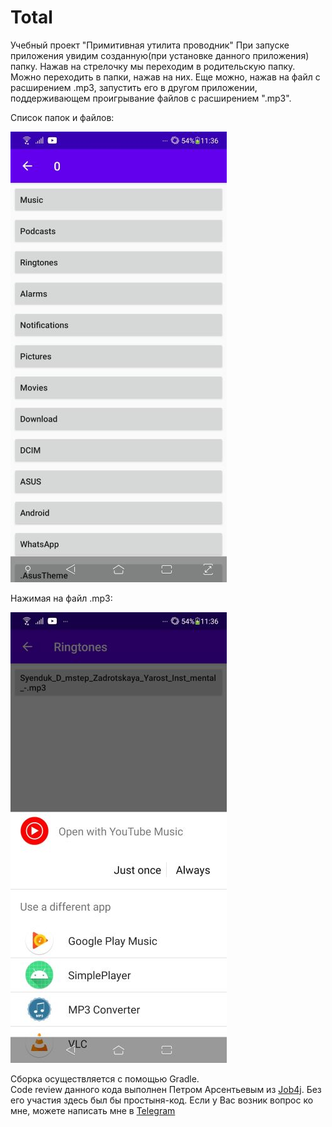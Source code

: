 # Total

   Учебный проект "Примитивная утилита проводник" При запуске приложения увидим созданную(при установке данного приложения) папку. Нажав на стрелочку мы переходим в родительскую папку. Можно переходить в папки, нажав на них. Еще можно, нажав на файл с расширением .mp3, запустить его в другом приложении, поддерживающем проигрывание файлов с расширением ".mp3".

   
 
   
   Список папок и файлов:
   
![Image of themes](https://github.com/AlekseevArtem/Total/blob/master/images/main.jpg)

   Нажимая на файл .mp3:
   
![Image of themes](https://github.com/AlekseevArtem/Total/blob/master/images/call_mp3.jpg)
  
  Сборка осуществляется с помощью Gradle.  
  Code review данного кода выполнен Петром Арсентьевым из [Job4j](https://job4j.ru/). Без его участия здесь был бы простыня-код.
  Если у Вас возник вопрос ко мне, можете написать мне в [Telegram](https://tlgg.ru/Vesper1953)
